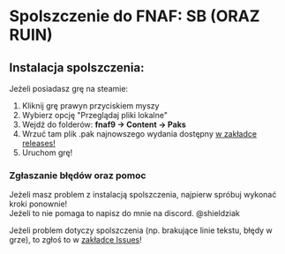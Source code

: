 # Spolszczenie do FNAF: SB (ORAZ RUIN)

## Instalacja spolszczenia:

Jeżeli posiadasz grę na steamie:
1. Kliknij grę prawyn przyciskiem myszy
2. Wybierz opcję "Przeglądaj pliki lokalne"
3. Wejdź do folderów: **fnaf9 -> Content -> Paks**
4. Wrzuć tam plik .pak najnowszego wydania dostępny [w zakładce releases!](https://github.com/Shieldowskyy/fnafpl/releases/tag/fnaf9-stable1)
5. Uruchom grę!

### Zgłaszanie błędów oraz pomoc
Jeżeli masz problem z instalacją spolszczenia, najpierw spróbuj wykonać kroki ponownie!\
Jeżeli to nie pomaga to napisz do mnie na discord. @shieldziak

Jeżeli problem dotyczy spolszczenia (np. brakujące linie tekstu, błędy w grze), to zgłoś to w [zakładce Issues](https://github.com/Shieldowskyy/fnafpl/issues)!
